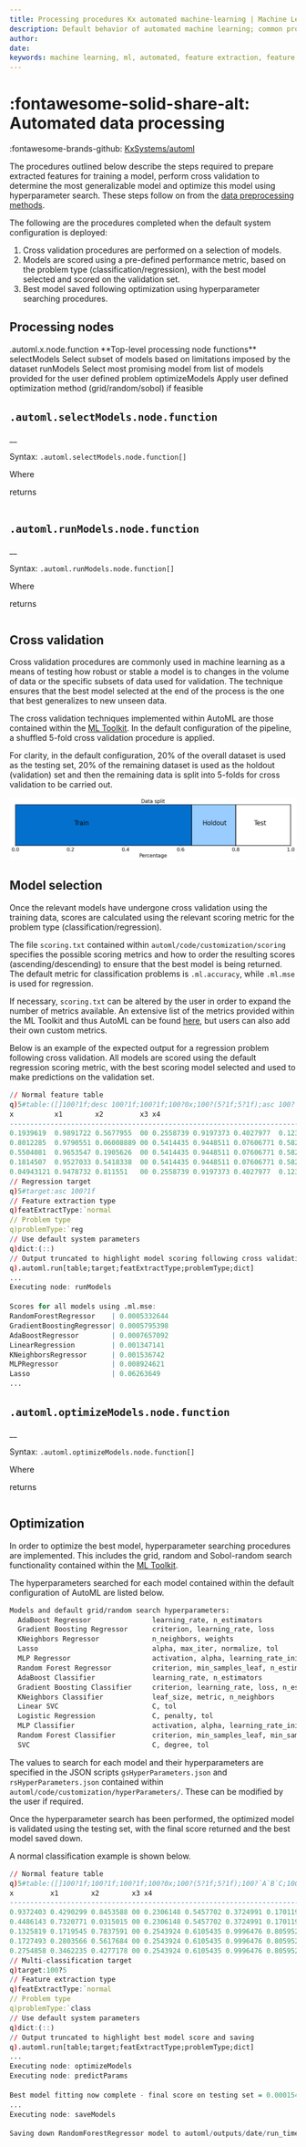 ```yaml
---
title: Processing procedures Kx automated machine-learning | Machine Learning | Documentation for q and kdb+
description: Default behavior of automated machine learning; common processes completed across all forms of automated machine learning
author: 
date: 
keywords: machine learning, ml, automated, feature extraction, feature selection, cross validation, grid search, random search, sobol-random search, models, optimization
---
```

# :fontawesome-solid-share-alt: Automated data processing

:fontawesome-brands-github:
[KxSystems/automl](https://github.com/kxsystems/automl)

The procedures outlined below describe the steps required to prepare extracted features for training a model, perform cross validation to determine the most generalizable model and optimize this model using hyperparameter search. These steps follow on from the [data preprocessing methods](preproc.md).

The following are the procedures completed when the default system configuration is deployed:

1. Cross validation procedures are performed on a selection of models.
2. Models are scored using a pre-defined performance metric, based on the problem type (classification/regression), with the best model selected and scored on the validation set.
3. Best model saved following optimization using hyperparameter searching procedures.

## Processing nodes

<div markdown="1" class="typewriter">
.automl.x.node.function   **Top-level processing node functions**
  selectModels    Select subset of models based on limitations imposed by the dataset
  runModels       Select most promising model from list of models provided for the user defined problem
  optimizeModels  Apply user defined optimization method (grid/random/sobol) if feasible
</div>

## `.automl.selectModels.node.function`

__

Syntax: `.automl.selectModels.node.function[]`

Where

returns 

```q
```

## `.automl.runModels.node.function`

__

Syntax: `.automl.runModels.node.function[]`

Where

returns 

```q
```

## Cross validation

Cross validation procedures are commonly used in machine learning as a means of testing how robust or stable a model is to changes in the volume of data or the specific subsets of data used for validation. The technique ensures that the best model selected at the end of the process is the one that best generalizes to new unseen data.

The cross validation techniques implemented within AutoML are those contained within the [ML Toolkit](../../toolkit/xval.md). In the default configuration of the pipeline, a shuffled 5-fold cross validation procedure is applied.

For clarity, in the default configuration, 20% of the overall dataset is used as the testing set, 20% of the remaining dataset is used as the holdout (validation) set and then the remaining data is split into 5-folds for cross validation to be carried out.

![](img/5fold.png)


## Model selection

Once the relevant models have undergone cross validation using the training data, scores are calculated using the relevant scoring metric for the problem type (classification/regression).

The file `scoring.txt` contained within `automl/code/customization/scoring
` specifies the possible scoring metrics and how to order the resulting scores (ascending/descending) to ensure that the best model is being returned. The default metric for classification problems is `.ml.accuracy`, while `.ml.mse` is used for regression. 

If necessary, `scoring.txt` can be altered by the user in order to expand the number of metrics available. An extensive list of the metrics provided within the ML Toolkit and thus AutoML can be found [here](../../toolkit/utilities/metric.md), but users can also add their own custom metrics.

Below is an example of the expected output for a regression problem following cross validation. All models are scored using the default regression scoring metric, with the best scoring model selected and used to make predictions on the validation set.

```q
// Normal feature table
q)5#table:([]100?1f;desc 100?1f;100?1f;100?0x;100?(5?1f;5?1f);asc 100?`A`B`C;100?10)
x          x1        x2         x3 x4                                       ..
----------------------------------------------------------------------------..
0.1939619  0.9891722 0.5677955  00 0.2558739 0.9197373 0.4027977  0.1238801 ..
0.8012285  0.9790551 0.06008889 00 0.5414435 0.9448511 0.07606771 0.5823235 ..
0.5504081  0.9653547 0.1905626  00 0.5414435 0.9448511 0.07606771 0.5823235 ..
0.1814507  0.9527033 0.5418338  00 0.5414435 0.9448511 0.07606771 0.5823235 ..
0.04943121 0.9478732 0.811551   00 0.2558739 0.9197373 0.4027977  0.1238801 ..
// Regression target
q)5#target:asc 100?1f
// Feature extraction type
q)featExtractType:`normal
// Problem type
q)problemType:`reg
// Use default system parameters
q)dict:(::)
// Output truncated to highlight model scoring following cross validation
q).automl.run[table;target;featExtractType;problemType;dict]
...
Executing node: runModels

Scores for all models using .ml.mse:
RandomForestRegressor    | 0.0005332644
GradientBoostingRegressor| 0.0005795398
AdaBoostRegressor        | 0.0007657092
LinearRegression         | 0.001347141
KNeighborsRegressor      | 0.001536742
MLPRegressor             | 0.008924621
Lasso                    | 0.06263649
...
```


## `.automl.optimizeModels.node.function`

__

Syntax: `.automl.optimizeModels.node.function[]`

Where

returns 

```q
```

## Optimization

In order to optimize the best model, hyperparameter searching procedures are implemented. This includes the grid, random and Sobol-random search functionality contained within the [ML Toolkit](../../toolkit/xval.md).

The hyperparameters searched for each model contained within the default configuration of AutoML are listed below.

```txt
Models and default grid/random search hyperparameters:
  AdaBoost Regressor               learning_rate, n_estimators
  Gradient Boosting Regressor      criterion, learning_rate, loss
  KNeighbors Regressor             n_neighbors, weights
  Lasso                            alpha, max_iter, normalize, tol
  MLP Regressor                    activation, alpha, learning_rate_init, solver
  Random Forest Regressor          criterion, min_samples_leaf, n_estimators
  AdaBoost Classifier              learning_rate, n_estimators
  Gradient Boosting Classifier     criterion, learning_rate, loss, n_estimators
  KNeighbors Classifier            leaf_size, metric, n_neighbors
  Linear SVC                       C, tol
  Logistic Regression              C, penalty, tol
  MLP Classifier                   activation, alpha, learning_rate_init, solver
  Random Forest Classifier         criterion, min_samples_leaf, min_samples_split
  SVC                              C, degree, tol
```

The values to search for each model and their hyperparameters are specified in the JSON scripts `gsHyperParameters.json` and `rsHyperParameters.json` contained within `automl/code/customization/hyperParameters/`. These can be modified by the user if required.

Once the hyperparameter search has been performed, the optimized model is validated using the testing set, with the final score returned and the best model saved down.

A normal classification example is shown below.

```q
// Normal feature table
q)5#table:([]100?1f;100?1f;100?1f;100?0x;100?(5?1f;5?1f);100?`A`B`C;100?10)
x         x1        x2        x3 x4                                      ..
------------------------------------------------------------------------ ..
0.9372403 0.4290299 0.8453588 00 0.2306148 0.5457702 0.3724991 0.1701194 ..
0.4486143 0.7320771 0.0315015 00 0.2306148 0.5457702 0.3724991 0.1701194 ..
0.1325819 0.1719545 0.7837591 00 0.2543924 0.6105435 0.9996476 0.805952  ..
0.1727493 0.2803566 0.5617684 00 0.2543924 0.6105435 0.9996476 0.805952  ..
0.2754858 0.3462235 0.4277178 00 0.2543924 0.6105435 0.9996476 0.805952  ..
// Multi-classification target
q)target:100?5
// Feature extraction type
q)featExtractType:`normal
// Problem type
q)problemType:`class
// Use default system parameters
q)dict:(::)
// Output truncated to highlight best model score and saving
q).automl.run[table;target;featExtractType;problemType;dict]
...
Executing node: optimizeModels
Executing node: predictParams

Best model fitting now complete - final score on testing set = 0.0001545625
...
Executing node: saveModels

Saving down RandomForestRegressor model to automl/outputs/date/run_time/models/
```

